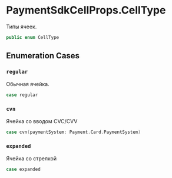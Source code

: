 # PaymentSdkCellProps.CellType

Типы ячеек.

``` swift
public enum CellType 
```

## Enumeration Cases

### `regular`

Обычная ячейка.

``` swift
case regular
```

### `cvn`

Ячейка со вводом CVC/CVV

``` swift
case cvn(paymentSystem: Payment.Card.PaymentSystem)
```

### `expanded`

Ячейка со стрелкой

``` swift
case expanded
```
